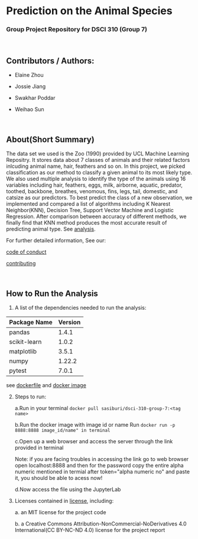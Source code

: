 # Prediction on the Animal Species
### Group Project Repository for DSCI 310 (Group 7)
<br>

## Contributors / Authors: 

- Elaine Zhou

- Jossie Jiang

- Swakhar Poddar

- Weihao Sun

<br>

## About(Short Summary)
The data set we used is the Zoo (1990) provided by UCL Machine Learning Repositry. It stores data about 7 classes of animals and their related factors inlcuding animal name, hair, feathers and so on. In this project, we picked classification as our method to classify a given animal to its most likely type. We also used multiple analysis to identify the type of the animals using 16 variables including hair, feathers, eggs, milk, airborne, aquatic, predator, toothed, backbone, breathes, venomous, fins, legs, tail, domestic, and catsize as our predictors. To best predict the class of a new observation, we implemented and compared a list of algorithms including K Nearest Neighbor(KNN), Decision Tree, Support Vector Machine and Logistic Regression. After comparison between accuracy of different methods, we finally find that KNN method produces the most accurate result of predicting animal type. See [analysis](analysis/zoo_analysis.ipynb). 

For further detailed information, See our:

[code of conduct](CODE_OF_CONDUCT.md)

[contributing](CONTRIBUTING.md)

<br>

## How to Run the Analysis
1. A list of the dependencies needed to run the analysis:
   
|   Package Name           | Version  |
|--------------------------|----------|
|pandas                    | 1.4.1    |
|scikit-learn              | 1.0.2    |   
|matplotlib                | 3.5.1    |   
|numpy                     | 1.22.2   |   
|pytest                    | 7.0.1    |   
   
   see [dockerfile](Dockerfile) and [docker image](https://hub.docker.com/repository/docker/sasiburi/dsci-310-group-7)

2. Steps to run: 

   a.Run in your terminal `docker pull sasiburi/dsci-310-group-7:<tag name>`

   b.Run the docker image with image id or name
   Run `docker run -p 8888:8888 image_id/name" in terminal`
   
   c.Open up a web browser and access the server through the link provided
   in terminal

   Note: if you are facing troubles in accessing the link go to web browser
   open localhost:8888 and then for the password copy the entire alpha numeric mentioned in termial after token="alpha numeric no" and paste it, you should be able to acess now!

   d.Now access the file using the JupyterLab

3. Licenses contained in [license](LICENSE.md), including:
   
   a. an MIT license for the project code 
   
   b. a Creative Commons Attribution-NonCommercial-NoDerivatives 4.0 International(CC BY-NC-ND 4.0) license for the project report

   





